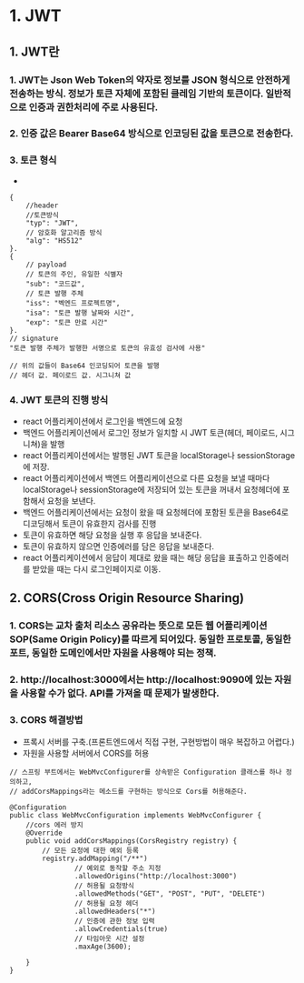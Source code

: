 # 1. JWT
## 1. JWT란
### 1. JWT는 Json Web Token의 약자로 정보를 JSON 형식으로 안전하게 전송하는 방식. 정보가 토큰 자체에 포함된 클레임 기반의 토큰이다. 일반적으로 인증과 권한처리에 주로 사용된다.
### 2. 인증 값은 Bearer Base64 방식으로 인코딩된 값을 토큰으로 전송한다.
### 3. 토큰 형식 
- 
```
{
    //header
    //토큰방식
    "typ": "JWT",
    // 암호화 알고리즘 방식
    "alg": "HS512"
}.
{
    // payload
    // 토큰의 주인, 유일한 식별자
    "sub": "코드값",
    // 토큰 발행 주체
    "iss": "벡엔드 프로젝트명",
    "isa": "토큰 발행 날짜와 시간",
    "exp": "토큰 만료 시간"
}.
// signature
"토큰 발행 주체가 발행한 서명으로 토큰의 유효성 검사에 사용"

// 위의 값들이 Base64 인코딩되어 토큰을 발행
// 헤더 값. 페이로드 값. 시그니쳐 값
```

### 4. JWT 토큰의 진행 방식
- react 어플리케이션에서 로그인을 백엔드에 요청
- 백엔드 어플리케이션에서 로그인 정보가 일치할 시 JWT 토큰(헤더, 페이로드, 시그니쳐)을 발행
- react 어플리케이션에서는 발행된 JWT 토큰을 localStorage나 sessionStorage에 저장.
- react 어플리케이션에서 백엔드 어플리케이션으로 다른 요청을 보낼 때마다 localStorage나 sessionStorage에 저장되어 있는 토큰을 꺼내서 요청헤더에 포함해서 요청을 보낸다.
- 백엔드 어플리케이션에서는 요청이 왔을 때 요청헤더에 포함된 토큰을 Base64로 디코딩해서 토큰이 유효한지 검사를 진행
- 토큰이 유효하면 해당 요청을 실행 후 응답을 보내준다.
- 토큰이 유효하지 않으면 인증에러를 담은 응답을 보내준다.
- react 어플리케이션에서 응답이 제대로 왔을 때는 해당 응답을 표출하고 인증에러를 받았을 때는 다시 로그인페이지로 이동.

## 2. CORS(Cross Origin Resource Sharing)
### 1. CORS는 교차 출처 리소스 공유라는 뜻으로 모든 웹 어플리케이션 SOP(Same Origin Policy)를 따르게 되어있다. 동일한 프로토콜, 동일한 포트, 동일한 도메인에서만 자원을 사용해야 되는 정책.
### 2. http://localhost:3000에서는 http://localhost:9090에 있는 자원을 사용할 수가 없다. API를 가져올 때 문제가 발생한다.
### 3. CORS 해결방법
- 프록시 서버를 구축.(프론트엔드에서 직접 구현, 구현방법이 매우 복잡하고 어렵다.)
- 자원을 사용할 서버에서 CORS를 허용
```
// 스프링 부트에서는 WebMvcConfigurer를 상속받은 Configuration 클래스를 하나 정의하고,
// addCorsMappings라는 메소드를 구현하는 방식으로 Cors를 허용해준다.

@Configuration
public class WebMvcConfiguration implements WebMvcConfigurer {
    //cors 에러 방지
    @Override
    public void addCorsMappings(CorsRegistry registry) {
        // 모든 요청에 대한 예외 등록
        registry.addMapping("/**")
                // 예외로 동작할 주소 지정
                .allowedOrigins("http://localhost:3000")
                // 허용될 요청방식
                .allowedMethods("GET", "POST", "PUT", "DELETE")
                // 허용될 요청 헤더
                .allowedHeaders("*")
                // 인증에 관한 정보 입력
                .allowCredentials(true)
                // 타임아웃 시간 설정
                .maxAge(3600);
        
    }
}
```